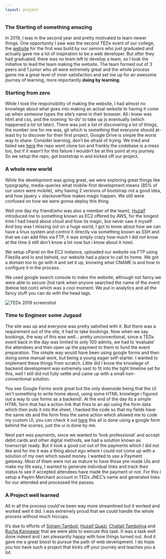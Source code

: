 ```yaml
---
layout: project
---
```


<script context="module" lang="ts">
    import projectsData from '../../data/projects.json'
    import projectMap from '../../data/project-index-map.json'
    import {getRepositoryDetails,getRepositoryLanguages} from '../../services/github/github'
	export const prerender = true;
    export async function load(ctx){
        let projectId='tedx-2019'
        let projectData=projectsData[projectMap[projectId]]
        let projectRepoData=await Promise.all(projectData.gitHubLinks.map(async(gitHubLink,idx)=>{
        let projectRepoData=await getRepositoryDetails(projectData.gitHubLinks[idx]); 
        let projectLanguages=await getRepositoryLanguages(projectData.gitHubLinks[idx])
        return {...projectRepoData,languages:Object.keys(projectLanguages)}
        }))
        return {props:{projectData,projectGithubRepoData:projectRepoData}}
    }
</script>
<script lang="ts">
export let projectData
export let projectGithubRepoData
</script>

### The Starting of something amazing

In 2019, I was in the second year and pretty motivated to learn newer things. One opportunity I saw was the second TEDx event of our college, the [website](https://tedxjnec2018.ortigan.com/) for the first was build by our seniors who just graduated and actually gave me a lot of inspiration to be a web developer. But after they had graduated, there was no team left to develop a team, so I took the initiative to lead the team making the website. The team formed out of 3 peers and 1 junior who all were extremely great and the whole process game me a great level of inner satisfaction and set me up for an awesome journey of learning, more importantly **doing by learning**.

### Starting from zero

While I took the responsibility of making the website, I had almost no knowlege about what goes into making an actual website to having it come up when someone types the site’s name in their browser. All i knew was html and css, and the looming ‘to-do’ to take up js eventually (which happened a lot lot later). There was just a list of discovering a lot of things, the number one for me was, git which is something that everyone should at-least try to discover for their first project, Google Drive is simple the worst way to share. Consider learning, don’t be afraid of trying. We tried and failed see [here](https://github.com/pruthvi2103/tedxjnec2019website) the repo wont clone too and frankly the codebase is a mess too, but if it wasn’t for this failure I wouldn’t be at this point at my journey. So we setup the repo, got bootstrap in and kicked off our project.

### A whole new world

While the development was going great, we were exploring great things like typography, media-queries what mobile-first development means (85% of our users were mobile), why having 2 versions of bootstrap not a good idea, and how jquery + stackoverflow makes magic happen. We still were confused on how we were gonna deploy this thing.

Well one day my friend(who was also a member of the team), [Huzaif](https://www.linkedin.com/in/huzaif-quazi-8ab8b3142) introduced me to something known as EC2 offered by AWS, for the longest time I had heard about cloud and how its magic, but never saw it myself. And boy was I missing out on a huge world, I got to know about how we can have a linux system and control it directly via something known as SSH and that we can add files via FTP, it was simply crazy how much I did not know at the time (i still don’t know a lot now but i know about it now).

We setup cPanel on the EC2 instance, uploaded our website via FTP using Filezilla and lo and behold, our website had a place to call its home. We got a domain too to go with it and set it up, knowing what CNAME is and how to configure it in the process.

We used google search console to index the website, although not fancy we were able to secure 2nd rank when anyone searched the name of the event (below ted.com) which was a cool moment. We put in analytics and all the fancy stuff you can do with the head tags.

![TEDx 2019 screenshot](/projects/tedx-2019/site-screenshot.png)

### Time to Engineer some Jugaad

The site was up and everyone was pretty satisfied with it. But there was a requirement out of the site, it had to take bookings. Now when we say bookings, the way of this was well... pretty unconventional, since a TEDx event back in the day was limited to only 100 admits, we had to ‘evaluate’ the attendees and then open up the payment to them to fund the event preparation. The simple way would have been using google forms and then doing some manual work, but being a young eager self-starter. I wanted to implement these things from scratch. Little did I know the knowlege of backend development was extremely vast to fit into the tight timeline set for this, well I still did not fully settle and came up with a small non-conventional solution.

You see Google Forms work great but the only downside being that the UI isn't something to write home about, using some HTML knowlege i figured out a way to use forms as a backend!. At the end of the day its a simple HTML form that has a action link that fires to an api using the form data which then puts it into the sheet, I hacked the code so that my fields have the same ids and the form fires the same action which allowed me to code my custom UI, you can check it out [here](https://2k19tedxjnec.netlify.app/register2) this all is done using a google form behind the scenes, just the ui is done by me.

Next part was payments, since we wanted to ‘look professional’ and accept debit cards and other digital methods, we had a solution known as townscript ready. But it took a good cut out of the payments which I did not like and for me it was a thing about ego where I could not come up with a solution of my own which saved money. I wanted to use a Payment gateway. Most of them were not as mature to have those pre-made UIs and make my life easy, I wanted to generate individual links and track their status to see if accepted attendees have made the payment or not. For this I setup a Paytm Merchant account in TEDx JNEC’s name and generated links for our attended and processed the passes.

### A Project well learned

All in all the process could’ve been way more streamlined but it worked and worked well it did. I was extremely proud that we could handle the whole process without much hiccups.

It’s due to efforts of [Soham Tamboli](https://www.linkedin.com/in/soham-tamboli-a34170193/), [Huzaif Quazi](https://www.linkedin.com/in/huzaif-quazi-8ab8b3142), [Chaitali Tamboliya](https://www.linkedin.com/in/chaitali-tamboliya-b33844171) and [Rucha Kannawar](https://www.linkedin.com/in/rucha-kannawar-aa70861b3) that we were able to execute this task. It was a task well done indeed and I am pleasantly happy with how things turned out. And it gave me a great boost to pursue the path of web development. I do hope you too have such a project that kicks off your journey and teaches you a lot.
